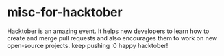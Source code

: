 # misc-for-hacktober
Hacktober is an amazing event. It helps new developers to learn how to create and merge pull requests and also encourages them to work on new open-source projects. keep pushing :0 happy hacktober!
